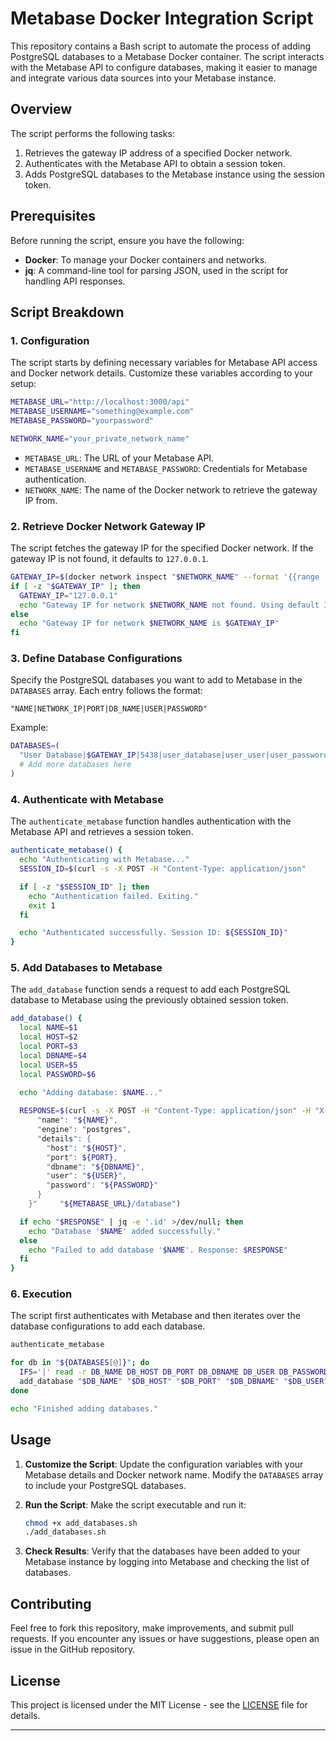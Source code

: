 # Metabase Docker Integration Script

This repository contains a Bash script to automate the process of adding PostgreSQL databases to a Metabase Docker container. The script interacts with the Metabase API to configure databases, making it easier to manage and integrate various data sources into your Metabase instance.

## Overview

The script performs the following tasks:
1. Retrieves the gateway IP address of a specified Docker network.
2. Authenticates with the Metabase API to obtain a session token.
3. Adds PostgreSQL databases to the Metabase instance using the session token.

## Prerequisites

Before running the script, ensure you have the following:
- **Docker**: To manage your Docker containers and networks.
- **jq**: A command-line tool for parsing JSON, used in the script for handling API responses.

## Script Breakdown

### 1. Configuration

The script starts by defining necessary variables for Metabase API access and Docker network details. Customize these variables according to your setup:

```bash
METABASE_URL="http://localhost:3000/api"
METABASE_USERNAME="something@example.com"
METABASE_PASSWORD="yourpassword"

NETWORK_NAME="your_private_network_name"
```

- `METABASE_URL`: The URL of your Metabase API.
- `METABASE_USERNAME` and `METABASE_PASSWORD`: Credentials for Metabase authentication.
- `NETWORK_NAME`: The name of the Docker network to retrieve the gateway IP from.

### 2. Retrieve Docker Network Gateway IP

The script fetches the gateway IP for the specified Docker network. If the gateway IP is not found, it defaults to `127.0.0.1`.

```bash
GATEWAY_IP=$(docker network inspect "$NETWORK_NAME" --format '{{range .IPAM.Config}}{{.Gateway}}{{end}}')
if [ -z "$GATEWAY_IP" ]; then
  GATEWAY_IP="127.0.0.1"
  echo "Gateway IP for network $NETWORK_NAME not found. Using default IP $GATEWAY_IP."
else
  echo "Gateway IP for network $NETWORK_NAME is $GATEWAY_IP"
fi
```

### 3. Define Database Configurations

Specify the PostgreSQL databases you want to add to Metabase in the `DATABASES` array. Each entry follows the format:

```
"NAME|NETWORK_IP|PORT|DB_NAME|USER|PASSWORD"
```

Example:

```bash
DATABASES=(
  "User Database|$GATEWAY_IP|5438|user_database|user_user|user_password"
  # Add more databases here
)
```

### 4. Authenticate with Metabase

The `authenticate_metabase` function handles authentication with the Metabase API and retrieves a session token.

```bash
authenticate_metabase() {
  echo "Authenticating with Metabase..."
  SESSION_ID=$(curl -s -X POST -H "Content-Type: application/json"     -d "{"username": "${METABASE_USERNAME}", "password": "${METABASE_PASSWORD}"}"     "${METABASE_URL}/session" | jq -r '.id')

  if [ -z "$SESSION_ID" ]; then
    echo "Authentication failed. Exiting."
    exit 1
  fi

  echo "Authenticated successfully. Session ID: ${SESSION_ID}"
}
```

### 5. Add Databases to Metabase

The `add_database` function sends a request to add each PostgreSQL database to Metabase using the previously obtained session token.

```bash
add_database() {
  local NAME=$1
  local HOST=$2
  local PORT=$3
  local DBNAME=$4
  local USER=$5
  local PASSWORD=$6

  echo "Adding database: $NAME..."
  
  RESPONSE=$(curl -s -X POST -H "Content-Type: application/json" -H "X-Metabase-Session: ${SESSION_ID}"     -d "{
      "name": "${NAME}",
      "engine": "postgres",
      "details": {
        "host": "${HOST}",
        "port": ${PORT},
        "dbname": "${DBNAME}",
        "user": "${USER}",
        "password": "${PASSWORD}"
      }
    }"     "${METABASE_URL}/database")

  if echo "$RESPONSE" | jq -e '.id' >/dev/null; then
    echo "Database '$NAME' added successfully."
  else
    echo "Failed to add database '$NAME'. Response: $RESPONSE"
  fi
}
```

### 6. Execution

The script first authenticates with Metabase and then iterates over the database configurations to add each database.

```bash
authenticate_metabase

for db in "${DATABASES[@]}"; do
  IFS='|' read -r DB_NAME DB_HOST DB_PORT DB_DBNAME DB_USER DB_PASSWORD <<< "$db"
  add_database "$DB_NAME" "$DB_HOST" "$DB_PORT" "$DB_DBNAME" "$DB_USER" "$DB_PASSWORD"
done

echo "Finished adding databases."
```

## Usage

1. **Customize the Script**: Update the configuration variables with your Metabase details and Docker network name. Modify the `DATABASES` array to include your PostgreSQL databases.

2. **Run the Script**: Make the script executable and run it:

    ```bash
    chmod +x add_databases.sh
    ./add_databases.sh
    ```

3. **Check Results**: Verify that the databases have been added to your Metabase instance by logging into Metabase and checking the list of databases.

## Contributing

Feel free to fork this repository, make improvements, and submit pull requests. If you encounter any issues or have suggestions, please open an issue in the GitHub repository.

## License

This project is licensed under the MIT License - see the [LICENSE](LICENSE) file for details.

---
